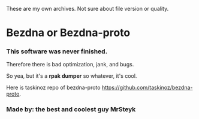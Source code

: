 These are my own archives. Not sure about file version or quality.

# Bezdna or Bezdna-proto

### This software was never finished.
Therefore there is bad optimization, jank, and bugs.

So yea, but it's a **rpak dumper** so whatever, it's cool.

Here is taskinoz repo of bezdna-proto https://github.com/taskinoz/bezdna-proto.

### Made by: the best and coolest guy MrSteyk
